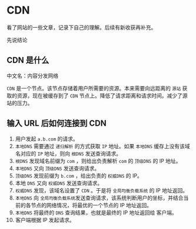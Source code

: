# CDN

看了网站的一些文章，记录下自己的理解。后续有新收获再补充。

先说结论

## CDN 是什么

中文名：内容分发网络

`CDN` 是一个节点。该节点存储着用户所需要的资源。本来需要向远距离的 `源站` 获取的资源，现在被缓存到了 `CDN` 节点上。降低了请求距离和请求时间。减少了源站的压力。

## 输入 URL 后如何连接到 CDN

1. 用户发起 `a.b.com` 的请求。
2. `本地DNS` 需要通过 `递归解析` 的方式获取 `IP` 地址。如果 `本地DNS` 缓存上没有该域名对应的 `IP` 地址，则向 `根DNS` 发送查询请求。
3. `根DNS` 发现域名前缀为 `com` ，则给出负责解析 `com` 的 `顶级DNS` 的 IP 地址。
4. `本地DNS` 又向 `顶级DNS` 发送查询请求。
5. `顶级DNS` 发现前缀为 `b.com` ，给出负责的 `权威DNS` 的 IP。
6. 本地 `DNS` 又向 `权威DNS` 发送查询请求。
7. `权威DNS` 发现，该域名设置了 `CDN` 。于是将 `全局均衡负载系统` 的 IP 地址返回。
8. `本地DNS` 向 `全局均衡负载系统`发送查询请求，该系统判断用户的坐标，并结合当前的各节点的网络情况，将最优的一个节点的 IP 地址返回。
9. `本地DNS` 将最终的 `DNS` 查询结果，也就是最终的 IP 地址返回给 客户端。
10. 客户端根据 IP 发起请求。
